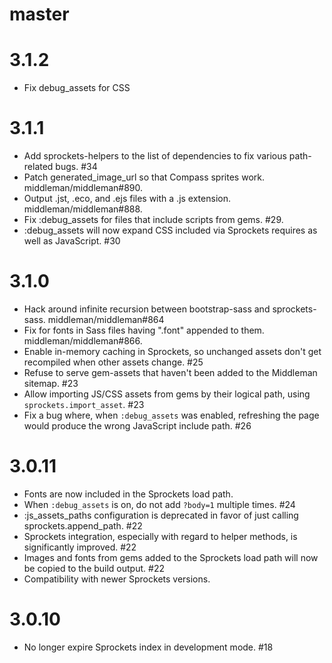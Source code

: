 master
===


3.1.2
===
* Fix debug_assets for CSS

3.1.1
===

* Add sprockets-helpers to the list of dependencies to fix various path-related bugs. #34
* Patch generated_image_url so that Compass sprites work. middleman/middleman#890.
* Output .jst, .eco, and .ejs files with a .js extension. middleman/middleman#888.
* Fix :debug_assets for files that include scripts from gems. #29.
* :debug_assets will now expand CSS included via Sprockets requires as well as JavaScript. #30

3.1.0
===

* Hack around infinite recursion between bootstrap-sass and sprockets-sass. middleman/middleman#864
* Fix for fonts in Sass files having ".font" appended to them. middleman/middleman#866.
* Enable in-memory caching in Sprockets, so unchanged assets don't get recompiled when other assets change. #25
* Refuse to serve gem-assets that haven't been added to the Middleman sitemap. #23
* Allow importing JS/CSS assets from gems by their logical path, using `sprockets.import_asset`. #23
* Fix a bug where, when `:debug_assets` was enabled, refreshing the page would produce the wrong JavaScript include path. #26

3.0.11
===

* Fonts are now included in the Sprockets load path.
* When `:debug_assets` is on, do not add `?body=1` multiple times. #24
* :js_assets_paths configuration is deprecated in favor of just calling sprockets.append_path. #22
* Sprockets integration, especially with regard to helper methods, is significantly improved. #22
* Images and fonts from gems added to the Sprockets load path will now be copied to the build output. #22 
* Compatibility with newer Sprockets versions.

3.0.10
===

* No longer expire Sprockets index in development mode. #18

